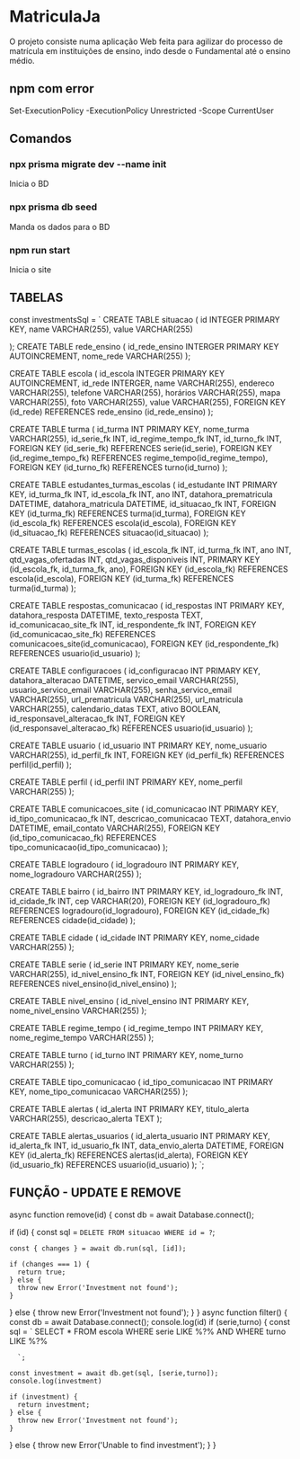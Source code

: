 # MatriculaJa
O projeto consiste numa aplicação Web feita para agilizar do processo de matrícula em instituições de ensino, indo desde o Fundamental até o ensino médio.

## npm com error
 Set-ExecutionPolicy -ExecutionPolicy Unrestricted -Scope CurrentUser

## Comandos

### npx prisma migrate dev --name init
  Inicia o BD

### npx prisma db seed
  Manda os dados para o BD

### npm run start
  Inicia o site

## TABELAS
 const investmentsSql = `
CREATE TABLE situacao (
    id INTEGER PRIMARY KEY,
    name VARCHAR(255),
    value VARCHAR(255)

);
CREATE TABLE rede_ensino (
    id_rede_ensino INTERGER PRIMARY KEY AUTOINCREMENT,
    nome_rede VARCHAR(255)
);

CREATE TABLE escola (
    id_escola INTEGER PRIMARY KEY AUTOINCREMENT,
    id_rede INTERGER,
    name VARCHAR(255),
    endereco VARCHAR(255),
    telefone VARCHAR(255),
    horários VARCHAR(255),
    mapa VARCHAR(255),
    foto VARCHAR(255),
    value VARCHAR(255),
    FOREIGN KEY (id_rede) REFERENCES rede_ensino (id_rede_ensino)
);

CREATE TABLE turma (
    id_turma INT PRIMARY KEY,
    nome_turma VARCHAR(255),
    id_serie_fk INT,
    id_regime_tempo_fk INT,
    id_turno_fk INT,
    FOREIGN KEY (id_serie_fk) REFERENCES serie(id_serie),
    FOREIGN KEY (id_regime_tempo_fk) REFERENCES regime_tempo(id_regime_tempo),
    FOREIGN KEY (id_turno_fk) REFERENCES turno(id_turno)
);

CREATE TABLE estudantes_turmas_escolas (
    id_estudante INT PRIMARY KEY,
    id_turma_fk INT,
    id_escola_fk INT,
    ano INT,
    datahora_prematricula DATETIME,
    datahora_matricula DATETIME,
    id_situacao_fk INT,
    FOREIGN KEY (id_turma_fk) REFERENCES turma(id_turma),
    FOREIGN KEY (id_escola_fk) REFERENCES escola(id_escola),
    FOREIGN KEY (id_situacao_fk) REFERENCES situacao(id_situacao)
);

CREATE TABLE turmas_escolas (
    id_escola_fk INT,
    id_turma_fk INT,
    ano INT,
    qtd_vagas_ofertadas INT,
    qtd_vagas_disponiveis INT,
    PRIMARY KEY (id_escola_fk, id_turma_fk, ano),
    FOREIGN KEY (id_escola_fk) REFERENCES escola(id_escola),
    FOREIGN KEY (id_turma_fk) REFERENCES turma(id_turma)
);

CREATE TABLE respostas_comunicacao (
    id_respostas INT PRIMARY KEY,
    datahora_resposta DATETIME,
    texto_resposta TEXT,
    id_comunicacao_site_fk INT,
    id_respondente_fk INT,
    FOREIGN KEY (id_comunicacao_site_fk) REFERENCES comunicacoes_site(id_comunicacao),
    FOREIGN KEY (id_respondente_fk) REFERENCES usuario(id_usuario)
);

CREATE TABLE configuracoes (
    id_configuracao INT PRIMARY KEY,
    datahora_alteracao DATETIME,
    servico_email VARCHAR(255),
    usuario_servico_email VARCHAR(255),
    senha_servico_email VARCHAR(255),
    url_prematricula VARCHAR(255),
    url_matricula VARCHAR(255),
    calendario_datas TEXT,
    ativo BOOLEAN,
    id_responsavel_alteracao_fk INT,
    FOREIGN KEY (id_responsavel_alteracao_fk) REFERENCES usuario(id_usuario)
);

CREATE TABLE usuario (
    id_usuario INT PRIMARY KEY,
    nome_usuario VARCHAR(255),
    id_perfil_fk INT,
    FOREIGN KEY (id_perfil_fk) REFERENCES perfil(id_perfil)
);

CREATE TABLE perfil (
    id_perfil INT PRIMARY KEY,
    nome_perfil VARCHAR(255)
);

CREATE TABLE comunicacoes_site (
    id_comunicacao INT PRIMARY KEY,
    id_tipo_comunicacao_fk INT,
    descricao_comunicacao TEXT,
    datahora_envio DATETIME,
    email_contato VARCHAR(255),
    FOREIGN KEY (id_tipo_comunicacao_fk) REFERENCES tipo_comunicacao(id_tipo_comunicacao)
);

CREATE TABLE logradouro (
    id_logradouro INT PRIMARY KEY,
    nome_logradouro VARCHAR(255)
);

CREATE TABLE bairro (
    id_bairro INT PRIMARY KEY,
    id_logradouro_fk INT,
    id_cidade_fk INT,
    cep VARCHAR(20),
    FOREIGN KEY (id_logradouro_fk) REFERENCES logradouro(id_logradouro),
    FOREIGN KEY (id_cidade_fk) REFERENCES cidade(id_cidade)
);

CREATE TABLE cidade (
    id_cidade INT PRIMARY KEY,
    nome_cidade VARCHAR(255)
);

CREATE TABLE serie (
    id_serie INT PRIMARY KEY,
    nome_serie VARCHAR(255),
    id_nivel_ensino_fk INT,
    FOREIGN KEY (id_nivel_ensino_fk) REFERENCES nivel_ensino(id_nivel_ensino)
);

CREATE TABLE nivel_ensino (
    id_nivel_ensino INT PRIMARY KEY,
    nome_nivel_ensino VARCHAR(255)
);

CREATE TABLE regime_tempo (
    id_regime_tempo INT PRIMARY KEY,
    nome_regime_tempo VARCHAR(255)
);

CREATE TABLE turno (
    id_turno INT PRIMARY KEY,
    nome_turno VARCHAR(255)
);

CREATE TABLE tipo_comunicacao (
    id_tipo_comunicacao INT PRIMARY KEY,
    nome_tipo_comunicacao VARCHAR(255)
);

CREATE TABLE alertas (
    id_alerta INT PRIMARY KEY,
    titulo_alerta VARCHAR(255),
    descricao_alerta TEXT
);

CREATE TABLE alertas_usuarios (
    id_alerta_usuario INT PRIMARY KEY,
    id_alerta_fk INT,
    id_usuario_fk INT,
    data_envio_alerta DATETIME,
    FOREIGN KEY (id_alerta_fk) REFERENCES alertas(id_alerta),
    FOREIGN KEY (id_usuario_fk) REFERENCES usuario(id_usuario)
  );
  `; 

## FUNÇÃO - UPDATE E REMOVE
async function remove(id) {
  const db = await Database.connect();
 
  if (id) {
    const sql = `
      DELETE FROM
        situacao
      WHERE
        id = ?
    `;
 
    const { changes } = await db.run(sql, [id]);
 
    if (changes === 1) {
      return true;
    } else {
      throw new Error('Investment not found');
    }
  } else {
    throw new Error('Investment not found');
  }
}
async function filter() {
  const db = await Database.connect();
  console.log(id)
  if (serie,turno) {
    const sql = `
      SELECT *
        FROM
          escola
        WHERE
          serie
        LIKE
          %?%
        AND
        WHERE
          turno
        LIKE
          %?%
        
      `;
 
    const investment = await db.get(sql, [serie,turno]);
    console.log(investment)
 
    if (investment) {
      return investment;
    } else {
      throw new Error('Investment not found');
    }
  } else {
    throw new Error('Unable to find investment');
  }
}